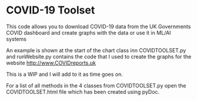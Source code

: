 # COVID-19 Toolset

This code allows you to download COVID-19 data from the UK Governments COVID dashboard and create graphs with the data or use it in ML/AI systems

An example is shown at the start of the chart class inn COVIDTOOLSET.py and runWebsite.py contains the code that I used to create the graphs for the website http://www.COVIDreports.uk

This is a WIP and I will add to it as time goes on.

For a list of all methods in the 4 classes from COVIDTOOLSET.py open the COVIDTOOLSET.html file which has been created using pyDoc.